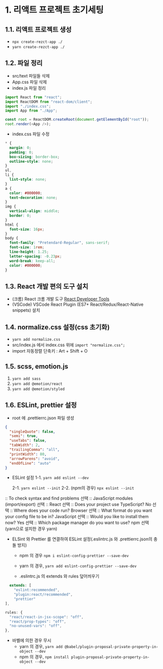 # 1. 리액트 프로젝트 초기세팅

## 1.1. 리액트 프로젝트 생성

- `npx create-rezct-app ./`
- `yarn create-rezct-app ./`

## 1.2. 파일 정리

- src/text 파일들 삭제
- App.css 파일 삭제
- index.js 파일 정리

```js
import React from "react";
import ReactDOM from "react-dom/client";
import "./index.css";
import App from "./App";

const root = ReactDOM.createRoot(document.getElementById("root"));
root.render(<App />);
```

- index.css 파일 수정

```css
* {
  margin: 0;
  padding: 0;
  box-sizing: border-box;
  outline-style: none;
}
ul,
li {
  list-style: none;
}
a {
  color: #000000;
  text-decoration: none;
}
img {
  vertical-align: middle;
  border: 0;
}
html {
  font-size: 16px;
}
body {
  font-family: "Pretendard-Regular", sans-serif;
  font-size: 1rem;
  line-height: 1.25;
  letter-spacing: -0.23px;
  word-break: keep-all;
  color: #000000;
}
```

## 1.3. React 개발 편의 도구 설치

- (크롬) React 크롬 개발 도구 [React Developer Tools](https://chromewebstore.google.com/detail/react-developer-tools/fmkadmapgofadopljbjfkapdkoienihi?hl=ko&pli=1)
- (VSCode) VSCode React Plugin (ES7+ React/Redux/React-Native snippets) 설치

## 1.4. normalize.css 설정(css 초기화)

- `yarn add normalize.css`
- src/index.js 에서 index.css 위에 `import "normalize.css";`
- import 자동정렬 단축키 : Art + Shift + O

## 1.5. scss, emotion.js

1. `yarn add sass`
2. `yarn add @emotion/react`
3. `yarn add @emotion/styled`

## 1.6. ESLint, prettier 설정

- root 에 .prettierrc.json 파일 생성

```json
{
  "singleQuote": false,
  "semi": true,
  "useTabs": false,
  "tabWidth": 2,
  "trailingComma": "all",
  "printWidth": 80,
  "arrowParens": "avoid",
  "endOfLine": "auto"
}
```

- ESLint 설정
  1-1. `yarn add eslint --dev`

  2-1. `yarn eslint --init`
  2-2. (npm의 경우) `npx eslint --init`

:: To check syntax and find problems 선택
:: JavaScript modules (import/export) 선택
:: React 선택
:: Does your project use TypeScript? No 선택
:: Where does your code run? Browser 선택
:: What format do you want your config file to be in? JavaScript 선택
:: Would you like to install them now? Yes 선택
:: Which package manager do you want to use? npm 선택(yarn으로 설치한 경우 yarn)

- ELSint 와 Prettier 를 연결하여 ESLint 설정(.eslintrc.js 와 .prettierrc.json의 충돌 방지)

  - npm 의 경우 `npm i eslint-config-prettier --save-dev`
  - yarn 의 경우, `yarn add eslint-config-prettier --save-dev`

  - .eslintrc.js 의 extends 와 rules 덮어씌우기

```js
  extends: [
    "eslint:recommended",
    "plugin:react/recommended",
    "prettier"
],
```

```js
rules: {
  "react/react-in-jsx-scope": "off",
  "react/prop-types": "off",
  "no-unused-vars": "off",
},
```

- 바벨에 의한 경우 무시
  - yarn 의 경우, `yarn add @babel/plugin-proposal-private-property-in-object --dev`
  - npm 의 경우, `npm install plugin-proposal-private-property-in-object --dev`

